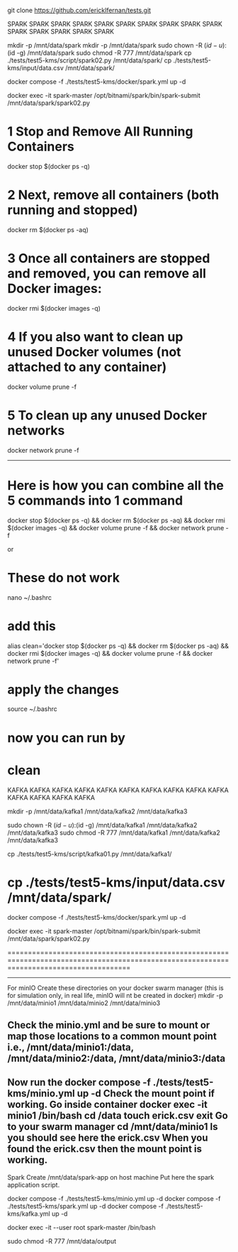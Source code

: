 git clone https://github.com/ericklfernan/tests.git

SPARK SPARK SPARK SPARK SPARK SPARK SPARK SPARK SPARK SPARK SPARK SPARK SPARK SPARK SPARK

mkdir -p /mnt/data/spark
mkdir -p /mnt/data/spark
sudo chown -R $(id -u):$(id -g) /mnt/data/spark
sudo chmod -R 777 /mnt/data/spark
cp ./tests/test5-kms/script/spark02.py /mnt/data/spark/
cp ./tests/test5-kms/input/data.csv /mnt/data/spark/

docker compose -f ./tests/test5-kms/docker/spark.yml up -d

docker exec -it spark-master /opt/bitnami/spark/bin/spark-submit /mnt/data/spark/spark02.py

# 1 Stop and Remove All Running Containers
docker stop $(docker ps -q)

# 2 Next, remove all containers (both running and stopped)
docker rm $(docker ps -aq)

# 3 Once all containers are stopped and removed, you can remove all Docker images:
docker rmi $(docker images -q)

# 4 If you also want to clean up unused Docker volumes (not attached to any container)
docker volume prune -f

# 5 To clean up any unused Docker networks
docker network prune -f

---------------------------------------------------------------------------
# Here is how you can combine all the 5 commands into 1 command
docker stop $(docker ps -q) && docker rm $(docker ps -aq) && docker rmi $(docker images -q) && docker volume prune -f && docker network prune -f

or 
# These do not work
nano ~/.bashrc
# add this
alias clean='docker stop $(docker ps -q) && docker rm $(docker ps -aq) && docker rmi $(docker images -q) && docker volume prune -f && docker network prune -f'
# apply the changes
source ~/.bashrc
# now you can run by
clean
==========================================================================================================================================
KAFKA KAFKA KAFKA KAFKA KAFKA KAFKA KAFKA KAFKA KAFKA KAFKA KAFKA KAFKA KAFKA KAFKA

mkdir -p /mnt/data/kafka1 /mnt/data/kafka2 /mnt/data/kafka3

sudo chown -R $(id -u):$(id -g) /mnt/data/kafka1 /mnt/data/kafka2 /mnt/data/kafka3
sudo chmod -R 777 /mnt/data/kafka1 /mnt/data/kafka2 /mnt/data/kafka3

cp ./tests/test5-kms/script/kafka01.py /mnt/data/kafka1/

# cp ./tests/test5-kms/input/data.csv /mnt/data/spark/

docker compose -f ./tests/test5-kms/docker/spark.yml up -d

docker exec -it spark-master /opt/bitnami/spark/bin/spark-submit /mnt/data/spark/spark02.py






==========================================================================================================================================

---------------------------------------------------------------------------------------------------------------------------------------
For minIO
Create these directories on your docker swarm manager (this is for simulation only, in real life, minIO will nt be created in docker)
mkdir -p /mnt/data/minio1 /mnt/data/minio2 /mnt/data/minio3

Check the minio.yml and be sure to mount or map those locations to a common mount point i.e., /mnt/data/minio1:/data, /mnt/data/minio2:/data, /mnt/data/minio3:/data
---------------------------------------------------------------------------------------------------------------------------------------
Now run the docker compose -f ./tests/test5-kms/minio.yml up -d
Check the mount point if working.
    Go inside container
        docker exec -it minio1 /bin/bash
            cd /data
            touch erick.csv
            exit
    Go to your swarm manager
        cd /mnt/data/minio1
        ls
        you should see here the erick.csv
When you found the erick.csv then the mount point is working.
---------------------------------------------------------------------------------------------------------------------------------------
Spark
Create /mnt/data/spark-app on host machine
Put here the spark application script.


    

docker compose -f ./tests/test5-kms/minio.yml up -d
docker compose -f ./tests/test5-kms/spark.yml up -d
docker compose -f ./tests/test5-kms/kafka.yml up -d

docker exec -it --user root spark-master /bin/bash

sudo chmod -R 777 /mnt/data/output